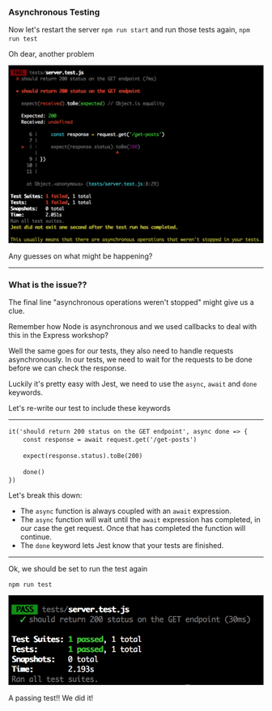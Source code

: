 ### Asynchronous Testing

  Now let's restart the server `npm run start` and run those tests again, `npm run test`

  Oh dear, another problem

  ![async_failures](../assets/async_failures.png)


Any guesses on what might be happening?

_____

### What is the issue??
The final line "asynchronous operations weren't stopped" might give us a clue.

Remember how Node is asynchronous and we used callbacks to deal with this in the Express workshop? 

Well the same goes for our tests, they also need to handle requests asynchronously. In our tests, we need to wait for the requests to be done before we can check the response.

Luckily it's pretty easy with Jest, we need to use the `async`, `await` and `done` keywords.

Let's re-write our test to include these keywords

___

```
it('should return 200 status on the GET endpoint', async done => {
    const response = await request.get('/get-posts')

    expect(response.status).toBe(200)

    done()
})
```

Let's break this down:
 - The `async` function is always coupled with an `await` expression.
 - The `async` function will wait until the `await` expression has completed, in our case the get request. Once that has completed the function will continue. 
 - The `done` keyword lets Jest know that your tests are finished.

____

Ok, we should be set to run the test again
```
npm run test
```

![passing_supertest](../assets/passing_supertest.png)

A passing test!! We did it!